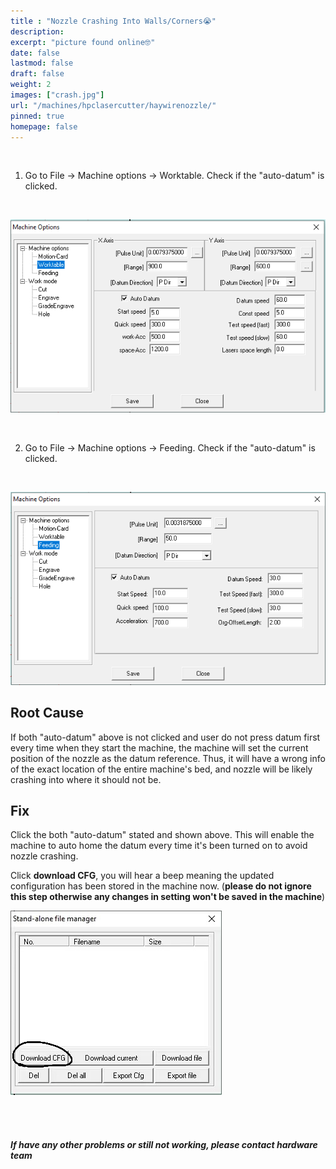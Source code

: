 ```yaml
---
title : "Nozzle Crashing Into Walls/Corners😭"
description: 
excerpt: "picture found online🤓"
date: false
lastmod: false
draft: false
weight: 2
images: ["crash.jpg"]
url: "/machines/hpclasercutter/haywirenozzle/"
pinned: true
homepage: false
---
```

<br>

1. Go to File -> Machine options -> Worktable. Check if the "auto-datum" is clicked.

<br>

![worktable](worktable.PNG)

<br>

2. Go to File -> Machine options -> Feeding. Check if the "auto-datum" is clicked.

<br>

![feeding](feeding.PNG)

## Root Cause

If both "auto-datum" above is not clicked and user do not press datum first every time when they start the machine, the machine will set the current position of the nozzle as the datum reference. Thus, it will have a wrong info of the exact location of the entire machine's bed, and nozzle will be likely crashing into where it should not be.

## Fix

Click the both "auto-datum" stated and shown above. This will enable the machine to auto home the datum every time it's been turned on to avoid nozzle crashing. 

Click **download CFG**, you will hear a beep meaning the updated configuration has been stored in the machine now. (**please do not ignore this step otherwise any changes in setting won't be saved in the machine**)

![cfg](cfg.jpeg)

<br>
<br>

##### If have any other problems or still not working, please contact hardware team
